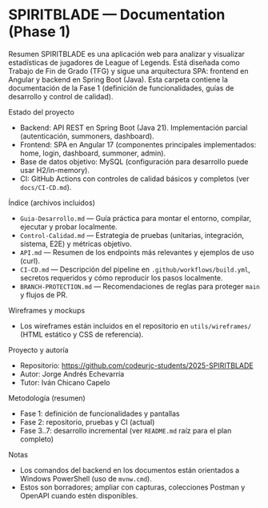 # SPIRITBLADE — Documentation (Phase 1)

Resumen
SPIRITBLADE es una aplicación web para analizar y visualizar estadísticas de jugadores de League of Legends. Está diseñada como Trabajo de Fin de Grado (TFG) y sigue una arquitectura SPA: frontend en Angular y backend en Spring Boot (Java). Esta carpeta contiene la documentación de la Fase 1 (definición de funcionalidades, guías de desarrollo y control de calidad).

Estado del proyecto
- Backend: API REST en Spring Boot (Java 21). Implementación parcial (autenticación, summoners, dashboard).
- Frontend: SPA en Angular 17 (componentes principales implementados: home, login, dashboard, summoner, admin).
- Base de datos objetivo: MySQL (configuración para desarrollo puede usar H2/in-memory).
- CI: GitHub Actions con controles de calidad básicos y completos (ver `docs/CI-CD.md`).

Índice (archivos incluidos)
- `Guia-Desarrollo.md` — Guía práctica para montar el entorno, compilar, ejecutar y probar localmente.
- `Control-Calidad.md` — Estrategia de pruebas (unitarias, integración, sistema, E2E) y métricas objetivo.
- `API.md` — Resumen de los endpoints más relevantes y ejemplos de uso (curl).
- `CI-CD.md` — Descripción del pipeline en `.github/workflows/build.yml`, secretos requeridos y cómo reproducir los pasos localmente.
- `BRANCH-PROTECTION.md` — Recomendaciones de reglas para proteger `main` y flujos de PR.

Wireframes y mockups
- Los wireframes están incluidos en el repositorio en `utils/wireframes/` (HTML estático y CSS de referencia).

Proyecto y autoría
- Repositorio: https://github.com/codeurjc-students/2025-SPIRITBLADE
- Autor: Jorge Andrés Echevarría
- Tutor: Iván Chicano Capelo

Metodología (resumen)
- Fase 1: definición de funcionalidades y pantallas
- Fase 2: repositorio, pruebas y CI (actual)
- Fase 3..7: desarrollo incremental (ver `README.md` raíz para el plan completo)

Notas
- Los comandos del backend en los documentos están orientados a Windows PowerShell (uso de `mvnw.cmd`).
- Estos son borradores; ampliar con capturas, colecciones Postman y OpenAPI cuando estén disponibles.
